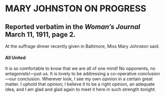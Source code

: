 # MARY JOHNSTON ON PROGRESS

## Reported verbatim in the *Woman’s Journal* March 11, 1911, page 2.
 
At the suffrage dinner recently given in Baltimore, Miss Mary Johnston said:

#### **All United**

It is so comfortable to know that we are all of one mind! No opponents, no antagonists!—just us. It is lovely to be addressing a co-operative conclusion—our conclusion. Wherever look, I see my own opinion in a certain great matter. I uphold that opinion; I believe it to be a right opinion, an adequate idea, and I am glad and glad again to meet it here in such strength tonight.

